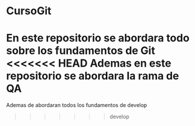 # CursoGit
En este repositorio se abordara todo sobre los fundamentos de Git
<<<<<<< HEAD
Ademas en este repositorio se abordara la rama de QA
=======
Ademas de abordaran todos los fundamentos de develop
>>>>>>> develop
